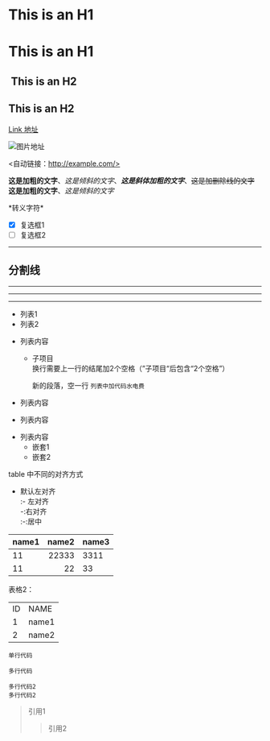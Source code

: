 
This is an H1
=============
# This is an H1
​
This is an H2
-------------

This is an H2
-


[Link 地址](https://github.com/deepld/leveldb/tree/annotation)

![图片地址](/path/to/img.jpg)

<自动链接：http://example.com/>

**这是加粗的文字**、*这是倾斜的文字*、***这是斜体加粗的文字***、~~这是加删除线的文字~~
__这是加粗的文字__、_这是倾斜的文字_

\*转义字符\*

- [x] 复选框1
- [ ] 复选框2

---
分割线
---
----
***
*****

* 列表1
* 列表2
- 列表内容
  - 子项目  
  换行需要上一行的结尾加2个空格（”子项目“后包含“2个空格”）

    新的段落，空一行
        ```
        列表中加代码水电费
        ```    
- 列表内容
+ 列表内容
* 列表内容
  * 嵌套1
  * 嵌套2

table 中不同的对齐方式
 - 默认左对齐  
 :- 左对齐  
 -:右对齐  
 :-:居中 

name1|name2|name3
---|---:|:---
11|22333|3311
11|22|33

表格2：
<table>
     <tr>
         <td>ID</td>
         <td>NAME</td>
     </tr>
     <tr>
         <td>1</td>
         <td>name1</td>
     </tr>
     <tr>
         <td>2</td>
         <td>name2</td>
     </tr> 
 </table>

`单行代码`
```
多行代码
```
    多行代码2
    多行代码2

> 引用1 
>>引用2
